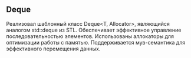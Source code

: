 
##  Deque

Реализовал шаблонный класс Deque<T, Allocator>, являющийся аналогом std::deque из STL. Обеспечивает эффективное
управление последовательностью элементов. Использованы аллокаторы для оптимизации работы с памятью. Поддерживается
мув-семантика для эффективного перемещения данных. 
